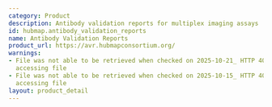 ```yaml
---
category: Product
description: Antibody validation reports for multiplex imaging assays
id: hubmap.antibody_validation_reports
name: Antibody Validation Reports
product_url: https://avr.hubmapconsortium.org/
warnings:
- File was not able to be retrieved when checked on 2025-10-21_ HTTP 401 error when
  accessing file
- File was not able to be retrieved when checked on 2025-10-15_ HTTP 401 error when
  accessing file
layout: product_detail
---
```

